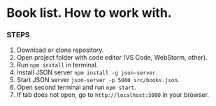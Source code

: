# Book list. How to work with.

### STEPS
1. Download or clone repository.
2. Open project folder with code editor (VS Code, WebStorm, other).
3. Run ```npm install``` in terminal.
4. Install JSON server ```npm install -g json-server```.
5. Start JSON server ```json-server -p 5000 src/books.json```.
6. Open second terminal and run ```npm start```.
7. If tab does not open, go to ```http://localhost:3000``` in your browser.
